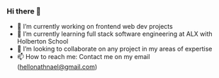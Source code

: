 ### Hi there 👋


- 🔭 I’m currently working on frontend web dev projects
- 🌱 I’m currently learning full stack software engineering at ALX with Holberton School
- 👯 I’m looking to collaborate on any project in my areas of expertise
- 📫 How to reach me: Contact me on my email (hellonathnael@gmail.com)
